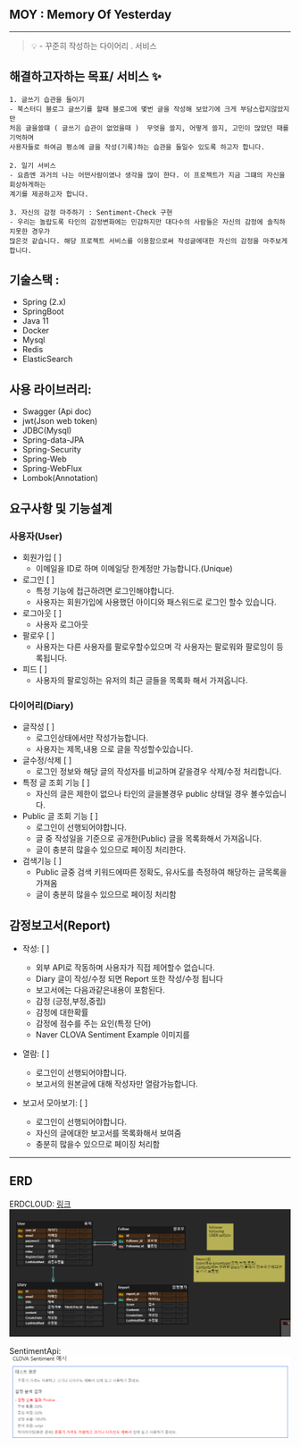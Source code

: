 ## MOY : Memory Of Yesterday

---

> 💡 - 꾸준히 작성하는 다이어리 . 서비스

## 해결하고자하는 목표/ 서비스 ✨

```
1. 글쓰기 습관을 들이기
- 북스터디 블로그 글쓰기를 할때 블로그에 몇번 글을 작성해 보았기에 크게 부담스럽지않았지만
처음 글을쓸떄 ( 글쓰기 습관이 없었을때 )  무엇을 쓸지, 어떻게 쓸지, 고민이 많았던 때를 기억하며
사용자들로 하여금 평소에 글을 작성(기록)하는 습관을 들일수 있도록 하고자 합니다.

2. 일기 서비스
- 요즘엔 과거의 나는 어떤사람이였나 생각을 많이 한다. 이 프로젝트가 지금 그떄의 자신을 회상하게하는
계기를 제공하고자 합니다.

3. 자신의 감정 마주하기 : Sentiment-Check 구현
- 우리는 놀랍도록 타인의 감정변화에는 민감하지만 대다수의 사람들은 자신의 감정에 솔직하지못한 경우가
많은것 같습니다. 해당 프로젝트 서비스를 이용함으로써 작성글에대한 자신의 감정을 마주보게합니다.
```

## 기술스택 :

- Spring (2.x)
- SpringBoot
- Java 11
- Docker
- Mysql
- Redis
- ElasticSearch

## 사용 라이브러리:

- Swagger (Api doc)
- jwt(Json web token)
- JDBC(Mysql)
- Spring-data-JPA
- Spring-Security
- Spring-Web
- Spring-WebFlux
- Lombok(Annotation)

## 요구사항 및 기능설계

### 사용자(User)

- 회원가입 [ ]
    - 이메일을 ID로 하며 이메일당 한계정만 가능합니다.(Unique)
- 로그인 [ ]
    - 특정 기능에 접근하려면 로그인해야합니다.
    - 사용자는 회원가입에 사용했던 아이디와 패스워드로 로그인 할수 있습니다.
- 로그아웃 [ ]
    - 사용자 로그아웃
- 팔로우 [ ]
    - 사용자는 다른 사용자를 팔로우할수있으며 각 사용자는 팔로워와 팔로잉이 등록됩니다.
- 피드 [ ]
    - 사용자의 팔로잉하는 유저의 최근 글들을 목록화 해서 가져옵니다.
    

### 다이어리(Diary)

- 글작성 [ ]
    - 로그인상태에서만 작성가능합니다.
    - 사용자는 제목,내용 으로 글을 작성할수있습니다.
- 글수정/삭제 [ ]
    - 로그인 정보와 해당 글의 작성자를 비교하며 같을경우 삭제/수정 처리합니다.
- 특정 글 조회 기능 [ ]
    - 자신의 글은 제한이 없으나 타인의 글을볼경우 public 상태일 경우 볼수있습니다.
- Public 글 조회 기능 [ ]
    - 로그인이 선행되어야합니다.
    - 글 중 작성일을 기준으로  공개한(Public) 글을 목록화해서 가져옵니다.
    - 글이 충분히 많을수 있으므로 페이징 처리한다.
- 검색기능  [ ]
    - Public 글중 검색 키워드에따른 정확도, 유사도를 측정하여 해당하는 글목록을 가져옴
    - 글이 충분히 많을수 있으므로 페이징 처리함


## 감정보고서(Report)

- 작성: [ ]
    - 외부 API로 작동하며 사용자가 직접 제어할수 없습니다.
    - Diary 글이 작성/수정 되면 Report 또한 작성/수정 됩니다
    - 보고서에는 다음과같은내용이 포함된다.
    - 감정 (긍정,부정,중립)
    - 감정에 대한확률
    - 감정에 점수를 주는 요인(특정 단어)
    - Naver CLOVA Sentiment Example 이미지를
- 열람: [ ]
    - 로그인이 선행되어야합니다.
    - 보고서의 원본글에 대해 작성자만 열람가능합니다.

- 보고서 모아보기: [ ]
    - 로그인이 선행되어야합니다.
    - 자신의 글에대한 보고서를 목록화해서 보여줌
    - 충분히 많을수 있으므로 페이징 처리함

---

## ERD

ERDCLOUD: [링크](https://www.erdcloud.com/d/qKP47RGWdwnbKqzRG)  
![ERD](Img/ERD.png)

SentimentApi: 
![SentimentExample](Img/Sentiment.png)